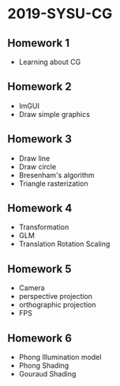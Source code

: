 # 2019-SYSU-CG

## Homework 1

- Learning about CG

## Homework 2

- ImGUI 
- Draw simple graphics

## Homework 3

- Draw line
- Draw circle
- Bresenham's algorithm
- Triangle rasterization

## Homework 4

- Transformation
- GLM 
- Translation Rotation Scaling

## Homework 5

- Camera
- perspective projection
- orthographic projection
- FPS 

## Homework 6

- Phong Illumination model
- Phong Shading 
- Gouraud Shading